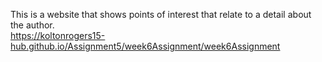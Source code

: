 This is a website that shows points of interest that relate to a detail about the author.  
<https://koltonrogers15-hub.github.io/Assignment5/week6Assignment/week6Assignment>

